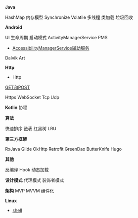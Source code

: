 **Java**

HashMap
内存模型
Synchronize
Volatile
多线程
类加载
垃圾回收

**Android**

UI
生命周期
启动模式
ActivityManagerService
PMS

- [AccessibilityManagerService辅助服务](android/AccessibilityManagerService.md)

Dalvik
Art

**Http**

- Http

[GET和POST](http/Get&Post.md)

Https
WebSocket
Tcp
Udp

**Kotlin**
协程

**算法**

快速排序
链表
红黑树
LRU

**第三方框架**

RxJava
Glide
OkHttp
Retrofit
GreenDao
ButterKnife
Hugo

**其他**

反编译
Hook
动态加载

**设计模式**
代理模式
装饰者模式

**架构**
MVP
MVVM
组件化

**Linux**

- [shell](linux/shell.md)
